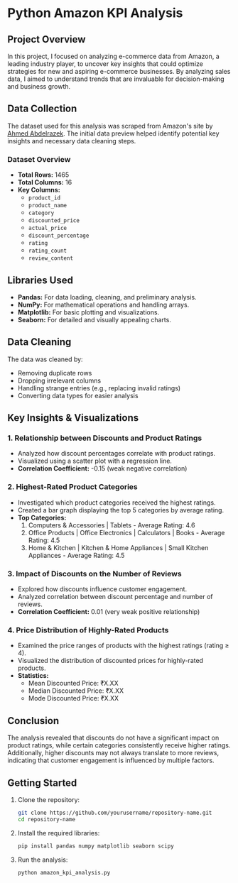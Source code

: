 # Python Amazon KPI Analysis

## Project Overview

In this project, I focused on analyzing e-commerce data from Amazon, a leading industry player, to uncover key insights that could optimize strategies for new and aspiring e-commerce businesses. By analyzing sales data, I aimed to understand trends that are invaluable for decision-making and business growth.

## Data Collection

The dataset used for this analysis was scraped from Amazon's site by [Ahmed Abdelrazek](https://www.kaggle.com/datasets/ahmedsayed564/amazon-sales-dataset). The initial data preview helped identify potential key insights and necessary data cleaning steps.

### Dataset Overview
- **Total Rows:** 1465
- **Total Columns:** 16
- **Key Columns:**
  - `product_id`
  - `product_name`
  - `category`
  - `discounted_price`
  - `actual_price`
  - `discount_percentage`
  - `rating`
  - `rating_count`
  - `review_content`

## Libraries Used

- **Pandas:** For data loading, cleaning, and preliminary analysis.
- **NumPy:** For mathematical operations and handling arrays.
- **Matplotlib:** For basic plotting and visualizations.
- **Seaborn:** For detailed and visually appealing charts.

## Data Cleaning

The data was cleaned by:
- Removing duplicate rows
- Dropping irrelevant columns
- Handling strange entries (e.g., replacing invalid ratings)
- Converting data types for easier analysis

## Key Insights & Visualizations

### 1. Relationship between Discounts and Product Ratings
- Analyzed how discount percentages correlate with product ratings.
- Visualized using a scatter plot with a regression line.
- **Correlation Coefficient:** -0.15 (weak negative correlation)

### 2. Highest-Rated Product Categories
- Investigated which product categories received the highest ratings.
- Created a bar graph displaying the top 5 categories by average rating.
- **Top Categories:**
  1. Computers & Accessories | Tablets - Average Rating: 4.6
  2. Office Products | Office Electronics | Calculators | Books - Average Rating: 4.5
  3. Home & Kitchen | Kitchen & Home Appliances | Small Kitchen Appliances - Average Rating: 4.5

### 3. Impact of Discounts on the Number of Reviews
- Explored how discounts influence customer engagement.
- Analyzed correlation between discount percentage and number of reviews.
- **Correlation Coefficient:** 0.01 (very weak positive relationship)

### 4. Price Distribution of Highly-Rated Products
- Examined the price ranges of products with the highest ratings (rating ≥ 4).
- Visualized the distribution of discounted prices for highly-rated products.
- **Statistics:**
  - Mean Discounted Price: ₹X.XX
  - Median Discounted Price: ₹X.XX
  - Mode Discounted Price: ₹X.XX

## Conclusion

The analysis revealed that discounts do not have a significant impact on product ratings, while certain categories consistently receive higher ratings. Additionally, higher discounts may not always translate to more reviews, indicating that customer engagement is influenced by multiple factors.

## Getting Started

1. Clone the repository:
   ```bash
   git clone https://github.com/yourusername/repository-name.git
   cd repository-name
   ```

2. Install the required libraries:
   ```bash
   pip install pandas numpy matplotlib seaborn scipy
   ```

3. Run the analysis:
   ```python
   python amazon_kpi_analysis.py
   ```
